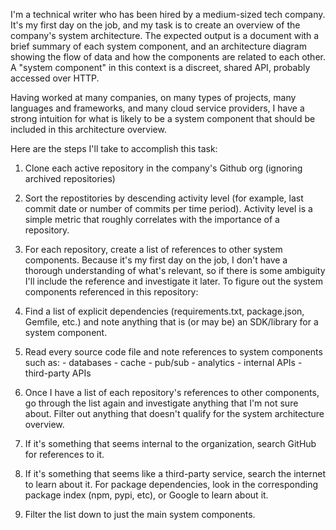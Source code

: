 I'm a technical writer who has been hired by a medium-sized tech company. It's my first day on the job, and my task is to create an overview of the company's system architecture. The expected output is a document with a brief summary of each system component, and an architecture diagram showing the flow of data and how the components are related to each other. A "system component" in this context is a discreet, shared API, probably accessed over HTTP.

Having worked at many companies, on many types of projects, many languages and frameworks, and many cloud service providers, I have a strong intuition for what is likely to be a system component that should be included in this architecture overview.

Here are the steps I'll take to accomplish this task:

1. Clone each active repository in the company's Github org (ignoring archived repositories)

1. Sort the repostitories by descending activity level (for example, last commit date or number of commits per time period). Activity level is a simple metric that roughly correlates with the importance of a repository.

1. For each repository, create a list of references to other system components. Because it's my first day on the job, I don't have a thorough understanding of what's relevant, so if there is some ambiguity I'll include the reference and investigate it later. To figure out the system components referenced in this repository:

  1. Find a list of explicit dependencies (requirements.txt, package.json, Gemfile, etc.) and note anything that is (or may be) an SDK/library for a system component.

  1. Read every source code file and note references to system components such as:
    - databases
    - cache
    - pub/sub
    - analytics
    - internal APIs
    - third-party APIs

1. Once I have a list of each repository's references to other components, go through the list again and investigate anything that I'm not sure about. Filter out anything that doesn't qualify for the system architecture overview.

  1. If it's something that seems internal to the organization, search GitHub for references to it.

  1. If it's something that seems like a third-party service, search the internet to learn about it. For package dependencies, look in the corresponding package index (npm, pypi, etc), or Google to learn about it.

1. Filter the list down to just the main system components.
